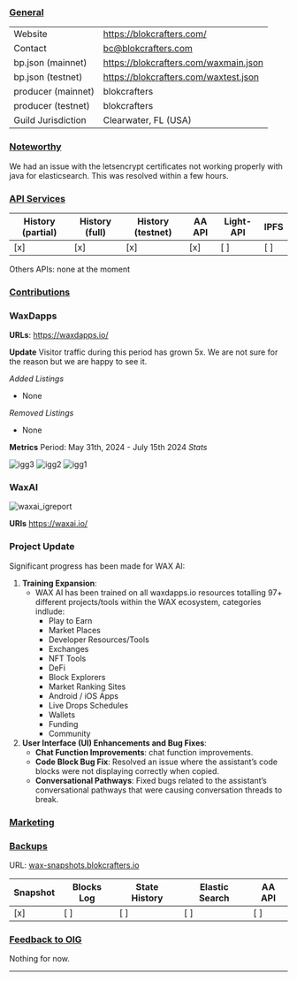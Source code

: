 ### <ins>General</ins>

|  |  |
| --- | --- |
| Website | https://blokcrafters.com/ |
| Contact | bc@blokcrafters.com |
| bp.json (mainnet) | https://blokcrafters.com/waxmain.json |
| bp.json (testnet) | https://blokcrafters.com/waxtest.json |
| producer (mainnet) | blokcrafters |
| producer (testnet) | blokcrafters |
| Guild Jurisdiction | Clearwater, FL (USA) |

### <ins>Noteworthy</ins>

We had an issue with the letsencrypt certificates not working properly with java for elasticsearch.
This was resolved within a few hours.

### <ins>API Services</ins>

| History (partial) | History (full) | History (testnet) | AA API | Light-API  | IPFS |
|--------|--------|--------|--------|--------|--------|
| [x] | [x] | [x] | [x] | [ ] | [ ] |

Others APIs: none at the moment

### <ins>Contributions</ins>

### WaxDapps

**URLs**: https://waxdapps.io/

**Update**
Visitor traffic during this period has grown 5x. We are not sure for the reason but we are happy to see it.

*Added Listings*
* None


*Removed Listings*
* None

**Metrics**
Period: May 31th, 2024 - July 15th 2024
*Stats*

![igg3](https://github.com/user-attachments/assets/b772e974-e465-486f-a536-f54aa468bfd1)
![igg2](https://github.com/user-attachments/assets/cf40ccb9-793b-4eed-a894-fbe78e90483b)
![igg1](https://github.com/user-attachments/assets/98ef3bf1-2651-4273-8d66-4d95c502839b)



### WaxAI 
![waxai_igreport](https://github.com/user-attachments/assets/8df2895f-3011-4ed5-af35-6c25d90e6973)

**URls** https://waxai.io/


### Project Update
Significant progress has been made for WAX AI:

1. **Training Expansion**: 
   - WAX AI has been trained on all waxdapps.io resources totalling 97+ different projects/tools within the WAX ecosystem, categories indlude:
     - Play to Earn
     - Market Places
     - Developer Resources/Tools
     - Exchanges
     - NFT Tools
     - DeFi
     - Block Explorers
     - Market Ranking Sites
     - Android / iOS Apps
     - Live Drops Schedules
     - Wallets
     - Funding
     - Community
2. **User Interface (UI) Enhancements and Bug Fixes**:
   - **Chat Function Improvements**: chat function improvements.
   - **Code Block Bug Fix**: Resolved an issue where the assistant’s code blocks were not displaying correctly when copied.
   - **Conversational Pathways**: Fixed bugs related to the assistant’s conversational pathways that were causing conversation threads to break.

### <ins>Marketing</ins>



### <ins>Backups </ins>
URL: [wax-snapshots.blokcrafters.io](https://wax-snapshots.blokcrafters.io/)

| Snapshot | Blocks Log | State History | Elastic Search | AA API |
|--------|--------|--------|--------|--------|
| [x] | [ ] | [ ] | [ ] | [ ] |


### <ins>Feedback to OIG</ins>

Nothing for now.

----
